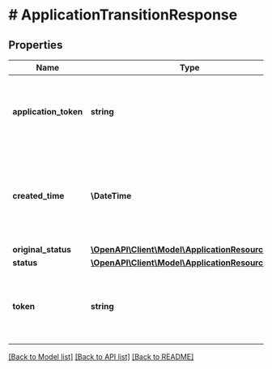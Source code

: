 # # ApplicationTransitionResponse

## Properties

Name | Type | Description | Notes
------------ | ------------- | ------------- | -------------
**application_token** | **string** | Unique identifier of the application whose state you transitioned. | [optional]
**created_time** | **\DateTime** | Date and time when the application changed states on the Marqeta platform, in UTC. | [optional]
**original_status** | [**\OpenAPI\Client\Model\ApplicationResourceState**](ApplicationResourceState.md) |  | [optional]
**status** | [**\OpenAPI\Client\Model\ApplicationResourceState**](ApplicationResourceState.md) |  | [optional]
**token** | **string** | Unique identifier of the transition of an application&#39;s state. | [optional]

[[Back to Model list]](../../README.md#models) [[Back to API list]](../../README.md#endpoints) [[Back to README]](../../README.md)
